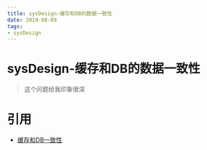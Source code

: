 ```yaml
--- 
title: sysDesign-缓存和DB的数据一致性 
date: 2019-08-09
tags: 
- sysDesign 
---
```

# sysDesign-缓存和DB的数据一致性
> 这个问题给我印象很深




# 引用
* [缓存和DB一致性](https://www.jianshu.com/p/a532962cb9e9)

